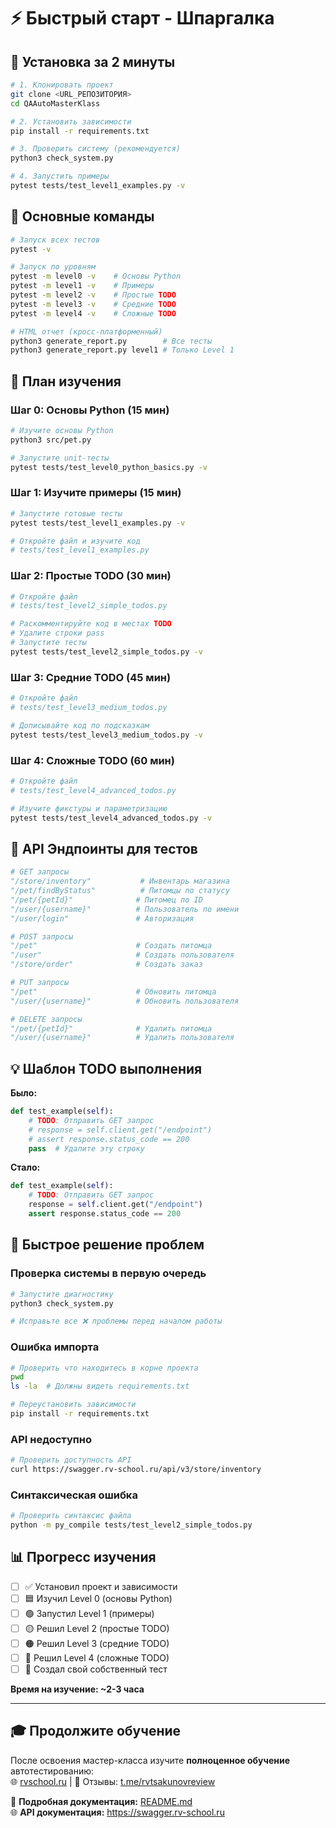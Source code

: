 # ⚡ Быстрый старт - Шпаргалка

## 🚀 Установка за 2 минуты

```bash
# 1. Клонировать проект
git clone <URL_РЕПОЗИТОРИЯ>
cd QAAutoMasterKlass

# 2. Установить зависимости  
pip install -r requirements.txt

# 3. Проверить систему (рекомендуется)
python3 check_system.py

# 4. Запустить примеры
pytest tests/test_level1_examples.py -v
```

## 📝 Основные команды

```bash
# Запуск всех тестов
pytest -v

# Запуск по уровням
pytest -m level0 -v    # Основы Python
pytest -m level1 -v    # Примеры
pytest -m level2 -v    # Простые TODO  
pytest -m level3 -v    # Средние TODO
pytest -m level4 -v    # Сложные TODO

# HTML отчет (кросс-платформенный)
python3 generate_report.py        # Все тесты
python3 generate_report.py level1 # Только Level 1
```

## 🎯 План изучения

### Шаг 0: Основы Python (15 мин) 
```bash
# Изучите основы Python
python3 src/pet.py

# Запустите unit-тесты
pytest tests/test_level0_python_basics.py -v
```

### Шаг 1: Изучите примеры (15 мин)
```bash
# Запустите готовые тесты
pytest tests/test_level1_examples.py -v

# Откройте файл и изучите код
# tests/test_level1_examples.py
```

### Шаг 2: Простые TODO (30 мин)
```bash
# Откройте файл
# tests/test_level2_simple_todos.py

# Раскомментируйте код в местах TODO
# Удалите строки pass
# Запустите тесты
pytest tests/test_level2_simple_todos.py -v
```

### Шаг 3: Средние TODO (45 мин)
```bash
# Откройте файл  
# tests/test_level3_medium_todos.py

# Дописывайте код по подсказкам
pytest tests/test_level3_medium_todos.py -v
```

### Шаг 4: Сложные TODO (60 мин)
```bash
# Откройте файл
# tests/test_level4_advanced_todos.py

# Изучите фикстуры и параметризацию
pytest tests/test_level4_advanced_todos.py -v
```

## 🔧 API Эндпоинты для тестов

```python
# GET запросы
"/store/inventory"           # Инвентарь магазина
"/pet/findByStatus"          # Питомцы по статусу  
"/pet/{petId}"              # Питомец по ID
"/user/{username}"          # Пользователь по имени
"/user/login"               # Авторизация

# POST запросы  
"/pet"                      # Создать питомца
"/user"                     # Создать пользователя
"/store/order"              # Создать заказ

# PUT запросы
"/pet"                      # Обновить питомца
"/user/{username}"          # Обновить пользователя

# DELETE запросы
"/pet/{petId}"              # Удалить питомца
"/user/{username}"          # Удалить пользователя
```

## 💡 Шаблон TODO выполнения

**Было:**
```python
def test_example(self):
    # TODO: Отправить GET запрос
    # response = self.client.get("/endpoint")
    # assert response.status_code == 200
    pass  # Удалите эту строку
```

**Стало:**
```python
def test_example(self):
    # TODO: Отправить GET запрос
    response = self.client.get("/endpoint")
    assert response.status_code == 200
```

## 🐛 Быстрое решение проблем

### Проверка системы в первую очередь
```bash
# Запустите диагностику
python3 check_system.py

# Исправьте все ❌ проблемы перед началом работы
```

### Ошибка импорта
```bash
# Проверить что находитесь в корне проекта
pwd
ls -la  # Должны видеть requirements.txt

# Переустановить зависимости
pip install -r requirements.txt
```

### API недоступно
```bash
# Проверить доступность API
curl https://swagger.rv-school.ru/api/v3/store/inventory
```

### Синтаксическая ошибка
```bash
# Проверить синтаксис файла
python -m py_compile tests/test_level2_simple_todos.py
```

## 📊 Прогресс изучения

- [ ] ✅ Установил проект и зависимости
- [ ] 🟦 Изучил Level 0 (основы Python)
- [ ] 🟢 Запустил Level 1 (примеры)
- [ ] 🟡 Решил Level 2 (простые TODO)
- [ ] 🟠 Решил Level 3 (средние TODO)  
- [ ] 🔴 Решил Level 4 (сложные TODO)
- [ ] 🎯 Создал свой собственный тест

**Время на изучение: ~2-3 часа**

---

## 🎓 Продолжите обучение
После освоения мастер-класса изучите **полноценное обучение** автотестированию:  
🌐 [rvschool.ru](https://rvschool.ru) | 💬 Отзывы: [t.me/rvtsakunovreview](https://t.me/rvtsakunovreview)

📖 **Подробная документация:** [README.md](README.md)  
🌐 **API документация:** https://swagger.rv-school.ru 